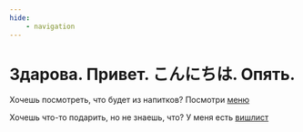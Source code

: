 ```yaml
---
hide:
    - navigation
---
```


# Здарова. Привет. こんにちは. Опять.

Хочешь посмотреть, что будет из напитков? Посмотри [меню]

Хочешь что-то подарить, но не знаешь, что? У меня есть [вишлист]

[меню]: menu.md
[вишлист]: wishlist.md